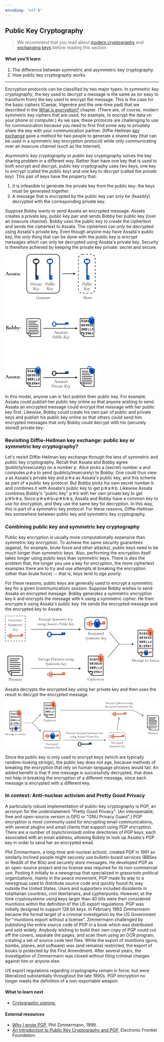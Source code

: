 ```yaml
---
encoding: "utf-8"
---
```


## Public Key Cryptography

> We recommend that you read about [modern cryptography](1-2_modern-cryptography.md) and [exchanging keys](1-3_key-exchange.md) before reading this section.

#### What you'll learn

1. The difference between symmetric and asymmetric key cryptography.
2. How public key cryptography works.

---

Encryption protocols can be classified by two major types.  In *symmetric key cryptography*, the key used to decrypt a message is the same as (or easy to transform from) the key used to encrypt the message.  This is the case for the basic ciphers (Caesar, Vigen&egrave;re and the one-time pad) that we described in the [What is encryption?](1-1_cryptography.md) chapter.  (There are, of course, modern symmetric key ciphers that are used, for example, to encrypt the data on your phone or computer.)  As we saw, these protocols are challenging to use for communication because you need to first find some way to privately share the key with your communication partner.  Diffie-Hellman [key exchange](1-3_key-exchange.md) gave a method for two people to generate a shared key (that can be used in a symmetric key encryption protocol) while only communicating over an insecure channel (such as the Internet).

*Asymmetric key cryptography* or *public key cryptography* solves the key sharing problem in a different way.  Rather than have one key that is used to both encrypt and decrypt, public key cryptography uses two keys, one key to encrypt (called the *public key*) and one key to decrypt (called the *private key*).  This pair of keys have the property that:
1. It is infeasible to generate the private key from the public key: the keys must be generated together.
1. A message that is encrypted by the public key can only be (feasibly) decrypted with the corresponding private key.

Suppose Bobby wants to send Assata an encrypted message.  Assata creates a private key, public key pair and sends Bobby her public key (over an insecure channel).  Bobby uses the public key to create the ciphertext and sends the ciphertext to Assata.  The ciphertext can *only* be decrypted using Assata's private key.  Even though anyone may have Assata's public key, the *only* thing that can be done with the public key is encrypt messages which can only be decrypted using Assata's private key.  Security is therefore achieved by keeping the private key private: secret and secure.

![Generating public and private keys and sharing a public key, encrypting with a public key and decrypting with a private key](pictures/public-key-cryptography-key-gen-share.png "Generating public and private keys and sharing a public key, encrypting with a public key and decrypting with a private key")

In this model, anyone can in fact publish their public key.  For example, Assata could publish her public key online so that anyone wishing to send Assata an encrypted message could encrypt that message with her public key first.  Likewise, Bobby could create his own pair of public and private keys and publish his public key online so that others could send him encrypted messages that only Bobby could decrypt with his (securely stored) private key.

### Revisiting Diffie-Hellman key exchange: public key or symmetric key cryptography?

Let's revisit Diffie-Hellman key exchange through the lens of symmetric and public key cryptography.  Recall that Assata and Bobby agree (publicly/insecurely) on a number p.  Alice picks a (secret) number a and computes p&#x2606;a to send (publicly/insecurely) to Bobby.  One could thus view a as Assata's private key and p&#x2606;a as Assata's public key, and this scheme as part of a public key protocol.  But Bobby picks his own secret number b and combines it with Assata's public key to get p&#x2606;a&#x2606;b.  Likewise Assata combines Bobby's "public key" p&#x2606;b with her own private key to get p&#x2606;b&#x2606;a.  Since p&#x2606;a&#x2606;b=p&#x2606;b&#x2606;a, Assata and Bobby have a common key to use for encryption, and they use the same key for decryption.  In this way, this is part of a symmetric key protocol.  For these reasons, Diffie-Hellman lies somewhere between public key and symmetric key cryptography.

### Combining public key and symmetric key cryptography

Public key encryption is usually more computationally expensive than symmetric key encryption.  To achieve the same security guarantees (against, for example, brute force and other attacks), public keys need to be much longer than symmetric keys.  Also, performing the encryption itself takes longer using public keys than symmetric keys.  There is also the problem that, the longer you use a key for encryption, the more ciphertext examples there are to try and use attempts at breaking the encryption (other than brute force) -- that is, keys tend to *age poorly*.

For these reasons, public keys are generally used to encrypt a symmetric key for a given (communication) *session*.  Suppose Bobby wishes to send Assata an encrypted message.  Bobby generates a symmetric encryption key k and encrypts the message with k using a symmetric cipher.  He then *encrypts k* using Assata's public key.  He sends the encrypted message and the encrypted key to Assata.  

![Combining symmetric and public key cryptography--encrypting](pictures/pubkeycrypto-split1-encrypt.png)

Assata decrypts the encrypted key using her private key and then uses the result to decrypt the encrypted message.

![Combining symmetric and public key cryptography--decrypting](pictures/pubkeycrypto-split2-decrypt.png)

Since the public key is only used to encrypt keys (which are typically random-looking strings), the public key does not age, because methods of breaking the encryption that rely on human-language phrases would fail.  An added benefit is that if one message is successfully decrypted, that does not help in breaking the encryption of a different message, since each message is encrypted with a different key.

### In context: Anti-nuclear activism and Pretty Good Privacy

A particularly robust implementation of public-key cryptography is PGP, an acronym for the understatement "Pretty Good Privacy".  (An interoperable, free and open-source version is GPG or "GNU Privacy Guard".)  PGP encryption is most commonly used for encrypting email communications, with several plugins and email clients that support using PGP encryption.  There are a number of (synchronized) online directories of PGP keys, each associated with an email address, allowing Bobby to look up Assata's PGP key in order to send her an encrypted email.

Phil Zimmermann, a long-time anti-nuclear activist, created PGP in 1991 so similarly inclined people might securely use bulletin-board services (BBSes or Reddit of the 80s) and securely store messages.  He developed PGP as an open-source project and no license was required for its non-commercial use.  Posting it initially to a newsgroup that specialized in grassroots political organizations, mainly in the peace movement, PGP made its way to a newsgroup used to distribute source code and quickly found its way outside the United States.  Users and supporters included dissidents in totalitarian countries, civil libertarians, and cypherpunks.  However, at the time cryptosystems using keys larger than 40 bits were then considered munitions within the definition of the US export regulations.  PGP was initially designed to support 128 bit keys.  In February 1993 Zimmermann became the formal target of a criminal investigation by the US Government for "munitions export without a license".  Zimmermann challenged by publishing the entire source code of PGP in a book which was distributed and sold widely. Anybody wishing to build their own copy of PGP could cut off the covers, separate the pages, and scan them using an OCR program, creating a set of source code text files.  While the export of munitions (guns, bombs, planes, and software) was (and remains) restricted, the export of books is protected by the First Amendment.  After several years, the investigation of Zimmermann was closed without filing criminal charges against him or anyone else.

US export regulations regarding cryptography remain in force, but were liberalized substantially throughout the late 1990s. PGP encryption no longer meets the definition of a non-exportable weapon.

#### What to learn next

* [Crytographic signing.](1-8_authenticity.md)

#### External resources

* [Why I wrote PGP](https://www.philzimmermann.com/EN/essays/WhyIWrotePGP.html), Phil Zimmermann, 1999.
* [An Introduction to Public Key Cryptography and PGP](https://ssd.eff.org/en/module/introduction-public-key-cryptography-and-pgp), Electronic Frontier Foundation.
